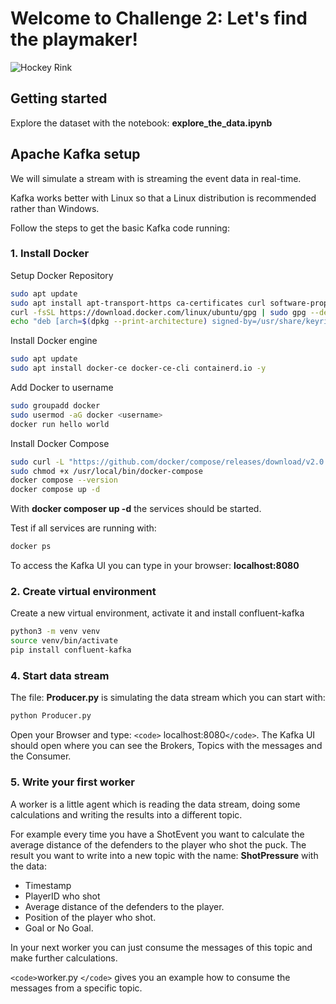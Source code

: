 # Welcome to Challenge 2: Let's find the playmaker!

![Hockey Rink](./hockey.png)

## Getting started

Explore the dataset with the notebook: **explore_the_data.ipynb**

## Apache Kafka setup

We will simulate a stream with is streaming the event data in real-time.

Kafka works better with Linux so that a Linux distribution is recommended rather than Windows.

Follow the steps to get the basic Kafka code running:

### 1. Install Docker

Setup Docker Repository

```bash
sudo apt update
sudo apt install apt-transport-https ca-certificates curl software-properties-common -y
curl -fsSL https://download.docker.com/linux/ubuntu/gpg | sudo gpg --dearmor -o /usr/share/keyrings/docker-archive-keyring.gpg
echo "deb [arch=$(dpkg --print-architecture) signed-by=/usr/share/keyrings/docker-archive-keyring.gpg] https://download.docker.com/linux/ubuntu $(lsb_release -cs) stable" | sudo tee /etc/apt/sources.list.d/docker.list > /dev/null
```

Install Docker engine

```bash
sudo apt update
sudo apt install docker-ce docker-ce-cli containerd.io -y
```

Add Docker to username

```bash
sudo groupadd docker
sudo usermod -aG docker <username>
docker run hello world
```

Install Docker Compose

```bash
sudo curl -L "https://github.com/docker/compose/releases/download/v2.0.1/docker-compose-$(uname -s)-$(uname -m)" -o /usr/local/bin/docker-compose
sudo chmod +x /usr/local/bin/docker-compose
docker compose --version
docker compose up -d
```

With **docker composer up -d** the services should be started.

Test if all services are running with:

```bash
docker ps
```

To access the Kafka UI you can type in your browser: **localhost:8080**

### 2. Create virtual environment

Create a new virtual environment, activate it and install confluent-kafka

```bash
python3 -m venv venv
source venv/bin/activate
pip install confluent-kafka
```

### 4. Start data stream

The file: **Producer.py** is simulating the data stream which you can start with:

```bash
python Producer.py
```

Open your Browser and type: `<code>` localhost:8080`</code>`. The Kafka UI should open where you can see the Brokers, Topics with the messages and the Consumer.

### 5. Write your first worker

A worker is a little agent which is reading the data stream, doing some calculations and writing the results into a different topic.

For example every time you have a ShotEvent you want to calculate the average distance of the defenders to the player who shot the puck.
The result you want to write into a new topic with the name: **ShotPressure** with the data:

- Timestamp
- PlayerID who shot
- Average distance of the defenders to the player.
- Position of the player who shot.
- Goal or No Goal.

In your next worker you can just consume the messages of this topic and make further calculations.

`<code>`worker.py `</code>` gives you an example how to consume the messages from a specific topic.

